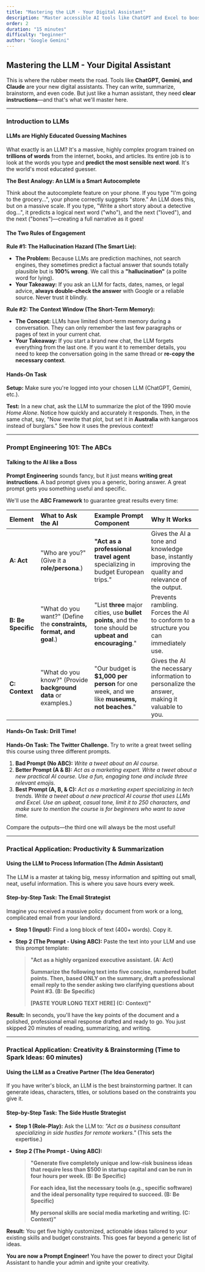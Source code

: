 ```yaml
---
title: "Mastering the LLM - Your Digital Assistant"
description: "Master accessible AI tools like ChatGPT and Excel to boost productivity, creativity, and problem-solving without needing to code."
order: 2
duration: "15 minutes"
difficulty: "beginner"
author: "Google Gemini"
---
```


## Mastering the LLM - Your Digital Assistant

This is where the rubber meets the road. Tools like **ChatGPT, Gemini, and Claude** are your new digital assistants. They can write, summarize, brainstorm, and even code. But just like a human assistant, they need **clear instructions**—and that's what we'll master here.

---

### Introduction to LLMs

#### LLMs are Highly Educated Guessing Machines

What exactly is an LLM? It's a massive, highly complex program trained on **trillions of words** from the internet, books, and articles. Its entire job is to look at the words you type and **predict the most sensible next word**. It's the world's most educated guesser.

**The Best Analogy: An LLM is a Smart Autocomplete**

Think about the autocomplete feature on your phone. If you type "I'm going to the grocery...", your phone correctly suggests "store." An LLM does this, but on a massive scale. If you type, "Write a short story about a detective dog...", it predicts a logical next word ("who"), and the next ("loved"), and the next ("bones")—creating a full narrative as it goes!

#### The Two Rules of Engagement

**Rule #1: The Hallucination Hazard (The Smart Lie):**
- **The Problem:** Because LLMs are prediction machines, not search engines, they sometimes predict a factual answer that sounds totally plausible but is **100% wrong**. We call this a **"hallucination"** (a polite word for lying).
- **Your Takeaway:** If you ask an LLM for facts, dates, names, or legal advice, **always double-check the answer** with Google or a reliable source. Never trust it blindly.

**Rule #2: The Context Window (The Short-Term Memory):**
- **The Concept:** LLMs have limited short-term memory during a conversation. They can only remember the last few paragraphs or pages of text in your current chat.
- **Your Takeaway:** If you start a brand new chat, the LLM forgets everything from the last one. If you want it to remember details, you need to keep the conversation going in the same thread or **re-copy the necessary context**.

#### Hands-On Task

**Setup:** Make sure you're logged into your chosen LLM (ChatGPT, Gemini, etc.).

**Test:** In a new chat, ask the LLM to summarize the plot of the 1990 movie *Home Alone*. Notice how quickly and accurately it responds. Then, in the same chat, say, "Now rewrite that plot, but set it in **Australia** with kangaroos instead of burglars." See how it uses the previous context!

---

### Prompt Engineering 101: The ABCs

#### Talking to the AI like a Boss

**Prompt Engineering** sounds fancy, but it just means **writing great instructions**. A bad prompt gives you a generic, boring answer. A great prompt gets you something useful and specific.

We'll use the **ABC Framework** to guarantee great results every time:

| Element | What to Ask the AI | Example Prompt Component | Why It Works |
| :--- | :--- | :--- | :--- |
| **A: Act** | "Who are you?" (Give it a **role/persona**.) | **"Act as a professional travel agent** specializing in budget European trips." | Gives the AI a tone and knowledge base, instantly improving the quality and relevance of the output. |
| **B: Be Specific** | "What do you want?" (Define the **constraints, format, and goal**.) | "List **three** major cities, use **bullet points**, and the tone should be **upbeat and encouraging**." | Prevents rambling. Forces the AI to conform to a structure you can immediately use. |
| **C: Context** | "What do you know?" (Provide **background data** or examples.) | "Our budget is **\$1,000 per person** for one week, and we like **museums, not beaches**." | Gives the AI the necessary information to personalize the answer, making it valuable to you. |

#### Hands-On Task: Drill Time!

**Hands-On Task: The Twitter Challenge.**
Try to write a great tweet selling this course using three different prompts.

1.  **Bad Prompt (No ABC):** *Write a tweet about an AI course.*
2.  **Better Prompt (A & B):** *Act as a marketing expert. Write a tweet about a new practical AI course. Use a fun, engaging tone and include three relevant emojis.*
3.  **Best Prompt (A, B, & C):** *Act as a marketing expert specializing in tech trends. Write a tweet about a new practical AI course that uses LLMs and Excel. Use an upbeat, casual tone, limit it to 250 characters, and make sure to mention the course is for beginners who want to save time.*

Compare the outputs—the third one will always be the most useful!

---

### Practical Application: Productivity & Summarization

#### Using the LLM to Process Information (The Admin Assistant)

The LLM is a master at taking big, messy information and spitting out small, neat, useful information. This is where you save hours every week.

#### Step-by-Step Task: The Email Strategist

Imagine you received a massive policy document from work or a long, complicated email from your landlord.

* **Step 1 (Input):** Find a long block of text (400+ words). Copy it.
* **Step 2 (The Prompt - Using ABC):** Paste the text into your LLM and use this prompt template:

    > **"Act as a highly organized executive assistant. (A: Act)**
    >
    > **Summarize the following text into five concise, numbered bullet points. Then, based ONLY on the summary, draft a professional email reply to the sender asking two clarifying questions about Point #3. (B: Be Specific)**
    >
    > **[PASTE YOUR LONG TEXT HERE] (C: Context)"**

**Result:** In seconds, you'll have the key points of the document and a polished, professional email response drafted and ready to go. You just skipped 20 minutes of reading, summarizing, and writing.

---

### Practical Application: Creativity & Brainstorming (Time to Spark Ideas: 60 minutes)

#### Using the LLM as a Creative Partner (The Idea Generator)

If you have writer's block, an LLM is the best brainstorming partner. It can generate ideas, characters, titles, or solutions based on the constraints you give it.

#### Step-by-Step Task: The Side Hustle Strategist

* **Step 1 (Role-Play):** Ask the LLM to: *"Act as a business consultant specializing in side hustles for remote workers."* (This sets the expertise.)

* **Step 2 (The Prompt - Using ABC):**

    > **"Generate five completely unique and low-risk business ideas that require less than $500 in startup capital and can be run in four hours per week. (B: Be Specific)**
    >
    > **For each idea, list the necessary tools (e.g., specific software) and the ideal personality type required to succeed. (B: Be Specific)**
    >
    > **My personal skills are social media marketing and writing. (C: Context)"**

**Result:** You get five highly customized, actionable ideas tailored to your existing skills and budget constraints. This goes far beyond a generic list of ideas.

**You are now a Prompt Engineer!** You have the power to direct your Digital Assistant to handle your admin and ignite your creativity.
